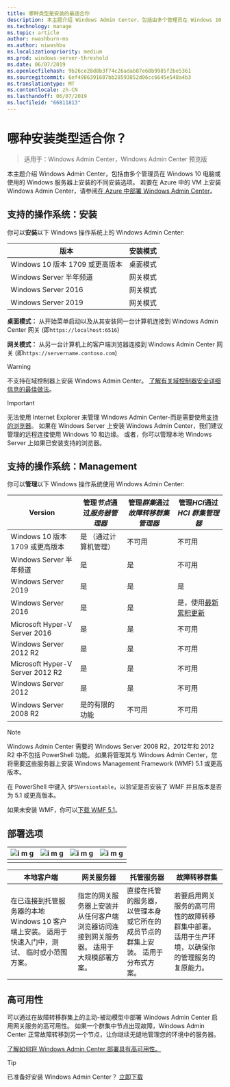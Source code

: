 ```yaml
---
title: 哪种类型是安装的最适合你
description: 本主题介绍 Windows Admin Center，包括由多个管理员在 Windows 10 电脑或使用的 Windows 服务器上安装的不同安装选项。
ms.technology: manage
ms.topic: article
author: nwashburn-ms
ms.author: niwashbu
ms.localizationpriority: medium
ms.prod: windows-server-threshold
ms.date: 06/07/2019
ms.openlocfilehash: 9b26ce28d8b3f74c26adab87e68b9985f2be5361
ms.sourcegitcommit: 6ef4986391607bb28593852d06cc6645e548a4b3
ms.translationtype: MT
ms.contentlocale: zh-CN
ms.lasthandoff: 06/07/2019
ms.locfileid: "66811813"
---
```

# <a name="what-type-of-installation-is-right-for-you"></a>哪种安装类型适合你？

>适用于：Windows Admin Center，Windows Admin Center 预览版

本主题介绍 Windows Admin Center，包括由多个管理员在 Windows 10 电脑或使用的 Windows 服务器上安装的不同安装选项。 若要在 Azure 中的 VM 上安装 Windows Admin Center，请参阅[在 Azure 中部署 Windows Admin Center](../azure/deploy-wac-in-azure.md)。

## <a name="supported-operating-systems-installation"></a>支持的操作系统：安装

你可以**安装**以下 Windows 操作系统上的 Windows Admin Center:

| **版本**  | **安装模式** |
| -------------| -----------------------|
| Windows 10 版本 1709 或更高版本 | 桌面模式 |
| Windows Server 半年频道 | 网关模式 |
| Windows Server 2016 | 网关模式 |
| Windows Server 2019 | 网关模式 |

**桌面模式：** 从开始菜单启动以及从其安装同一台计算机连接到 Windows Admin Center 网关 (即`https://localhost:6516`)

**网关模式：** 从另一台计算机上的客户端浏览器连接到 Windows Admin Center 网关 (即`https://servername.contoso.com`) 

> [!WARNING]
> 不支持在域控制器上安装 Windows Admin Center。 [了解有关域控制器安全详细信息的最佳做法](https://docs.microsoft.com/windows-server/identity/ad-ds/plan/security-best-practices/securing-domain-controllers-against-attack)。 

> [!IMPORTANT]
> 无法使用 Internet Explorer 来管理 Windows Admin Center-而是需要使用[支持的浏览器](../understand/faq.md#which-web-browsers-are-supported-by-windows-admin-center
)。  如果在 Windows Server 上安装 Windows Admin Center，我们建议管理的远程连接使用 Windows 10 和边缘。  或者，你可以管理本地 Windows Server 上如果已安装支持的浏览器。

## <a name="supported-operating-systems-management"></a>支持的操作系统：Management

你可以**管理**以下 Windows 操作系统使用 Windows Admin Center:

| Version | 管理*节点*通过*服务器管理器* | 管理*群集*通过*故障转移群集管理器* | 管理*HCI*通过*HCI 群集管理器* |
| ------------------------- |--------------- | ----- | ------------------------ |
| Windows 10 版本 1709 或更高版本 | 是 （通过计算机管理） | 不可用 | 不可用 |
| Windows Server 半年频道 | 是 | 是 | 不可用 |
| Windows Server 2019 | 是 | 是 | 是 |
| Windows Server 2016 | 是 | 是 | 是，使用[最新累积更新](../use/manage-hyper-converged.md#prepare-your-windows-server-2016-cluster-for-windows-admin-center) |
| Microsoft Hyper-V Server 2016 | 是 | 是 | 不可用 |
| Windows Server 2012 R2 | 是 | 是 | 不可用 |
| Microsoft Hyper-V Server 2012 R2 | 是 | 是 | 不可用 |
| Windows Server 2012 | 是 | 是 | 不可用 |
| Windows Server 2008 R2 | 是的有限的功能 | 不可用 | 不可用 |

> [!NOTE]
> Windows Admin Center 需要的 Windows Server 2008 R2，2012年和 2012 R2 中不包括 PowerShell 功能。 如果将管理其与 Windows Admin Center，您将需要这些服务器上安装 Windows Management Framework (WMF) 5.1 或更高版本。
> 
> 在 PowerShell 中键入 `$PSVersiontable`，以验证是否安装了 WMF 并且版本是否为 5.1 或更高版本。 
> 
> 如果未安装 WMF，你可以[下载 WMF 5.1](https://www.microsoft.com/en-us/download/details.aspx?id=54616)。

## <a name="deployment-options"></a>部署选项

| ![i m g](../media/deployment-options/W10.png) | ![i m g](../media/deployment-options/gateway.png) | ![i m g](../media/deployment-options/node.png) | ![i m g](../media/deployment-options/HA.png) |
| --------------------------------------------- | ------------------------------------------------- |----------------------------------------------|-------------------------------------------- |
|                                             |                                                 |                                              |                                            |

| 本地客户端 | 网关服务器 | 托管服务器 | 故障转移群集 |
| --- | --- | --- | --- |
| 在已连接到托管服务器的本地 Windows 10 客户端上安装。  适用于快速入门中，测试、 临时或小范围方案。 |指定的网关服务器上安装并从任何客户端浏览器访问连接到网关服务器。  适用于大规模部署方案。 | 直接在托管的服务器，以管理本身或它所在的成员节点的群集上安装。  适用于分布式方案。 | 若要启用网关服务的高可用性的故障转移群集中部署。 适用于生产环境，以确保你的管理服务的复原能力。 |

## <a name="high-availability"></a>高可用性

可以通过在故障转移群集上的主动-被动模型中部署 Windows Admin Center 启用网关服务的高可用性。 如果一个群集中节点出现故障，Windows Admin Center 正常故障转移到另一个节点，让你继续无缝地管理您的环境中的服务器。

[了解如何将 Windows Admin Center 部署具有高可用性。](../deploy/high-availability.md)

> [!Tip]
> 已准备好安装 Windows Admin Center？ [立即下载](https://aka.ms/windowsadmincenter)
